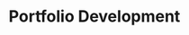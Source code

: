 ---
layout: tag
title: Portfolio Development
tag: Portfolio Development
permalink: /tag/Portfolio Development/
--- 